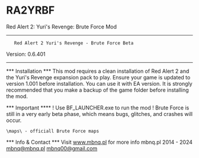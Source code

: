 # RA2YRBF
Red Alert 2: Yuri's Revenge: Brute Force Mod

***********************************************************************
	   Red Alert 2 Yuri's Revenge - Brute Force Beta 
Version: 0.6.401
***********************************************************************

*** Installation ***
This mod requires a clean installation of Red Alert 2 and the Yuri's Revenge expansion pack to play.
Ensure your game is updated to version 1.001 before installation. 
You can use it with EA version.
It is strongly recommended that you make a backup of the game folder before installing the mod.


*** Important ****
! Use BF_LAUNCHER.exe to run the mod !
Brute Force is still in a very early beta phase, which means bugs, glitches, and crashes will occur.

	\maps\ - officiall Brute Force maps

*** Info & Contact ***
Visit www.mbnq.pl for more info
mbnq.pl 2014 - 2024
mbnq@mbnq.pl mbnq00@gmail.com
